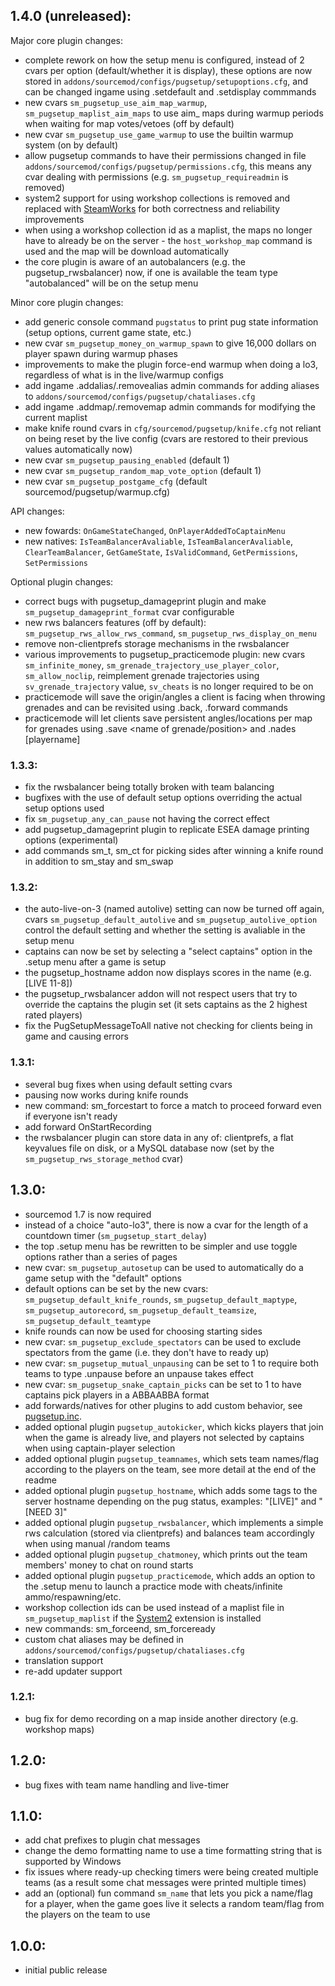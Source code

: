## 1.4.0 (unreleased):

Major core plugin changes:
- complete rework on how the setup menu is configured, instead of 2 cvars per option (default/whether it is display), these options
  are now stored in ``addons/sourcemod/configs/pugsetup/setupoptions.cfg``, and can be changed ingame using .setdefault and .setdisplay commmands
- new cvars ``sm_pugsetup_use_aim_map_warmup``, ``sm_pugsetup_maplist_aim_maps`` to use aim_ maps during warmup periods when waiting for map votes/vetoes (off by default)
- new cvar ``sm_pugsetup_use_game_warmup`` to use the builtin warmup system (on by default)
- allow pugsetup commands to have their permissions changed in file ``addons/sourcemod/configs/pugsetup/permissions.cfg``, this means any cvar
  dealing with permissions (e.g. ``sm_pugsetup_requireadmin`` is removed)
- system2 support for using workshop collections is removed and replaced with [SteamWorks](https://forums.alliedmods.net/showthread.php?t=229556) for both correctness and reliability improvements
- when using a workshop collection id as a maplist, the maps no longer have to already be on the server - the ``host_workshop_map`` command is used and the map will be download automatically
- the core plugin is aware of an autobalancers (e.g. the pugsetup_rwsbalancer) now, if one is available the team type "autobalanced" will be on the setup menu

Minor core plugin changes:
- add generic console command ``pugstatus`` to print pug state information (setup options, current game state, etc.)
- new cvar ``sm_pugsetup_money_on_warmup_spawn`` to give 16,000 dollars on player spawn during warmup phases
- improvements to make the plugin force-end warmup when doing a lo3, regardless of what is in the live/warmup configs
- add ingame .addalias/.removealias admin commands for adding aliases to ``addons/sourcemod/configs/pugsetup/chataliases.cfg``
- add ingame .addmap/.removemap admin commands for modifying the current maplist
- make knife round cvars in ``cfg/sourcemod/pugsetup/knife.cfg`` not reliant on being reset by the live config (cvars are restored to their previous values automatically now)
- new cvar ``sm_pugsetup_pausing_enabled`` (default 1)
- new cvar ``sm_pugsetup_random_map_vote_option`` (default 1)
- new cvar ``sm_pugsetup_postgame_cfg`` (default sourcemod/pugsetup/warmup.cfg)

API changes:
- new fowards: ``OnGameStateChanged``, ``OnPlayerAddedToCaptainMenu``
- new natives: ``IsTeamBalancerAvaliable``, ``IsTeamBalancerAvaliable``, ``ClearTeamBalancer``, ``GetGameState``, ``IsValidCommand``, ``GetPermissions``, ``SetPermissions``

Optional plugin changes:
- correct bugs with pugsetup_damageprint plugin and make ``sm_pugsetup_damageprint_format`` cvar configurable
- new rws balancers features (off by default): ``sm_pugsetup_rws_allow_rws_command``, ``sm_pugsetup_rws_display_on_menu``
- remove non-clientprefs storage mechanisms in the rwsbalancer
- various improvements to pugsetup_practicemode plugin: new cvars ``sm_infinite_money``, ``sm_grenade_trajectory_use_player_color``, ``sm_allow_noclip``,
  reimplement grenade trajectories using ``sv_grenade_trajectory`` value, ``sv_cheats`` is no longer required to be on
- practicemode will save the origin/angles a client is facing when throwing grenades and can be revisited using .back, .forward commands
- practicemode will let clients save persistent angles/locations per map for grenades using .save <name of grenade/position> and .nades [playername]

### 1.3.3:
- fix the rwsbalancer being totally broken with team balancing
- bugfixes with the use of default setup options overriding the actual setup options used
- fix ``sm_pugsetup_any_can_pause`` not having the correct effect
- add pugsetup_damageprint plugin to replicate ESEA damage printing options (experimental)
- add commands sm_t, sm_ct for picking sides after winning a knife round in addition to sm_stay and sm_swap

### 1.3.2:
- the auto-live-on-3 (named autolive) setting can now be turned off again, cvars ``sm_pugsetup_default_autolive`` and ``sm_pugsetup_autolive_option`` control the default setting and whether the setting is avaliable in the setup menu
- captains can now be set by selecting a "select captains" option in the .setup menu after a game is setup
- the pugsetup_hostname addon now displays scores in the name (e.g. [LIVE 11-8])
- the pugsetup_rwsbalancer addon will not respect users that try to override the captains the plugin set (it sets captains as the 2 highest rated players)
- fix the PugSetupMessageToAll native not checking for clients being in game and causing errors

### 1.3.1:
- several bug fixes when using default setting cvars
- pausing now works during knife rounds
- new command: sm_forcestart to force a match to proceed forward even if everyone isn't ready
- add forward OnStartRecording
- the rwsbalancer plugin can store data in any of: clientprefs, a flat keyvalues file on disk, or a MySQL database now (set by the ``sm_pugsetup_rws_storage_method`` cvar)

## 1.3.0:
 - sourcemod 1.7 is now required
 - instead of a choice "auto-lo3", there is now a cvar for the length of a countdown timer (``sm_pugsetup_start_delay``)
 - the top .setup menu has be rewritten to be simpler and use toggle options rather than a series of pages
 - new cvar: ``sm_pugsetup_autosetup`` can be used to automatically do a game setup with the "default" options
 - default options can be set by the new cvars: ``sm_pugsetup_default_knife_rounds``, ``sm_pugsetup_default_maptype``, ``sm_pugsetup_autorecord``, ``sm_pugsetup_default_teamsize``, ``sm_pugsetup_default_teamtype``
 - knife rounds can now be used for choosing starting sides
 - new cvar: ``sm_pugsetup_exclude_spectators`` can be used to exclude spectators from the game (i.e. they don't have to ready up)
 - new cvar: ``sm_pugsetup_mutual_unpausing`` can be set to 1 to require both teams to type .unpause before an unpause takes effect
 - new cvar: ``sm_pugsetup_snake_captain_picks`` can be set to 1 to have captains pick players in a ABBAABBA format
 - add forwards/natives for other plugins to add custom behavior, see [pugsetup.inc](scripting/include/pugsetup.inc).
 - added optional plugin ``pugsetup_autokicker``, which kicks players that join when the game is already live, and players not selected by captains when using  captain-player selection
 - added optional plugin ``pugsetup_teamnames``, which sets team names/flag according to the players on the team, see more detail at the end of the readme
 - added optional plugin ``pugsetup_hostname``, which adds some tags to the server hostname depending on the pug status, examples: "[LIVE]" and "[NEED 3]"
 - added optional plugin ``pugsetup_rwsbalancer``, which implements a simple rws calculation (stored via clientprefs) and balances team accordingly when using manual /random teams
 - added optional plugin ``pugsetup_chatmoney``, which prints out the team members' money to chat on round starts
 - added optional plugin ``pugsetup_practicemode``, which adds an option to the .setup menu to launch a practice mode with cheats/infinite ammo/respawning/etc.
 - workshop collection ids can be used instead of a maplist file in ``sm_pugsetup_maplist`` if the [System2](https://forums.alliedmods.net/showthread.php?t=146019) extension is installed
 - new commands: sm_forceend, sm_forceready
 - custom chat aliases may be defined in ``addons/sourcemod/configs/pugsetup/chataliases.cfg``
 - translation support
 - re-add updater support

### 1.2.1:
 - bug fix for demo recording on a map inside another directory (e.g. workshop maps)

## 1.2.0:
 - bug fixes with team name handling and live-timer

## 1.1.0:
- add chat prefixes to plugin chat messages
- change the demo formatting name to use a time formatting string that is supported by Windows
- fix issues where ready-up checking timers were being created multiple teams (as a result some chat messages were printed multiple times)
- add an (optional) fun command ``sm_name`` that lets you pick a name/flag for a player, when the game goes live it selects a random team/flag from the players on the team to use

## 1.0.0:
- initial public release
